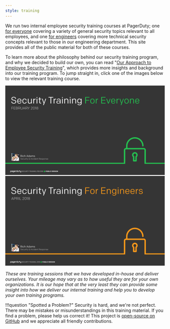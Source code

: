 ```yaml
---
style: training
---
```


We run two internal employee security training courses at PagerDuty; one [for everyone](/for_everyone/) covering a variety of general security topics relevant to all employees, and one [for engineers](/for_engineers/) covering more technical security concepts relevant to those in our engineering department. This site provides all of the public material for both of these courses.

To learn more about the philosophy behind our security training program, and why we decided to build our own, you can read "[Our Approach to Employee Security Training](https://www.pagerduty.com/blog/security-training-at-pagerduty)", which provides more insights and background into our training program. To jump straight in, click one of the images below to view the relevant training course.

[![Security Training For Everyone](./slides/for_everyone/for_everyone.001.jpeg)](/for_everyone)
[![Security Training For Engineers](./slides/for_engineers/for_engineers.001.jpeg)](/for_engineers)

_These are training sessions that we have developed in-house and deliver ourselves. Your mileage may vary as to how useful they are for your own organizations. It is our hope that at the very least they can provide some insight into how we deliver our internal training and help you to develop your own training programs._

!!!question "Spotted a Problem?"
    Security is hard, and we're not perfect. There may be mistakes or misunderstandings in this training material. If you find a problem, please help us correct it! This project is [open-source on GitHub](https://github.com/pagerduty/security-training) and we appreciate all friendly contributions.
